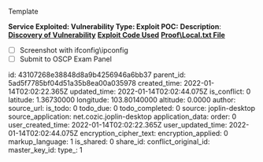 Template

**Service Exploited:
Vulnerability Type:
Exploit POC:**
**Description**:
**<ins>Discovery of Vulnerability</ins>**
**<ins>Exploit Code Used</ins>**
**<ins>Proof\\Local.txt File</ins>**

- [ ] Screenshot with ifconfig\\ipconfig
- [ ] Submit to OSCP Exam Panel

id: 43107268e38848d8a9b4256946a6bb37
parent_id: 5ad5f7785bf04d51a35b8ea00a035978
created_time: 2022-01-14T02:02:22.365Z
updated_time: 2022-01-14T02:02:44.075Z
is_conflict: 0
latitude: 1.36730000
longitude: 103.80140000
altitude: 0.0000
author: 
source_url: 
is_todo: 0
todo_due: 0
todo_completed: 0
source: joplin-desktop
source_application: net.cozic.joplin-desktop
application_data: 
order: 0
user_created_time: 2022-01-14T02:02:22.365Z
user_updated_time: 2022-01-14T02:02:44.075Z
encryption_cipher_text: 
encryption_applied: 0
markup_language: 1
is_shared: 0
share_id: 
conflict_original_id: 
master_key_id: 
type_: 1